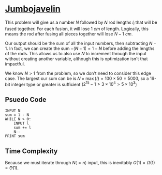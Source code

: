 # [Jumbojavelin](https://open.kattis.com/problems/jumbojavelin)

This problem will give us a number $N$ followed by $N$ rod lengths $l_i$ that will be fused together. For each fusion, it will lose $1\ cm$ of length. Logically, this means the rod after fusing all pieces together will lose $N - 1\ cm$.

Our output should be the sum of all the input numbers, then subtracting $N - 1$. In fact, we can create the sum $-(N - 1) = 1 - N$ before adding the lengths of the rods. This allows us to also use $N$ to increment through the input without creating another variable, although this is optimization isn't that impactful.

 We know $N > 1$ from the problem, so we don't need to consider this edge case. The largest our sum can be is $N \times \max \{ l \} = 100 \times 50 = 5000$, so a 16-bit integer type or greater is sufficient ($2^{15}-1 > 3 \times 10^4 > 5 \times 10^3$)

## Psuedo Code
```
INPUT N
sum = 1 - N
WHILE N > 0:
    INPUT l
    sum += l
    N--
PRINT sum
```

## Time Complexity
Because we must iterate through $N (= n)$ input, this is inevitably $O(1) = \Omega(1) = \Theta(1)$.